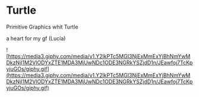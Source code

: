 # Turtle
Primitive Graphics whit Turtle

a heart for my gf (Lucía)

![https://media3.giphy.com/media/v1.Y2lkPTc5MGI3NjExMmExYjBhNmYwMDkzNjI1M2VlODYxZTE1MDA3MjUwNDc1ODE3NGRkYSZjdD1n/JEawfoj7TcKpyjuGOs/giphy.gif](https://media3.giphy.com/media/v1.Y2lkPTc5MGI3NjExMmExYjBhNmYwMDkzNjI1M2VlODYxZTE1MDA3MjUwNDc1ODE3NGRkYSZjdD1n/JEawfoj7TcKpyjuGOs/giphy.gif)
